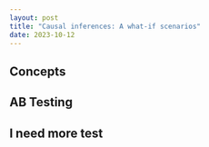 ```yaml
---
layout: post
title: "Causal inferences: A what-if scenarios"
date: 2023-10-12
---
```


## Concepts

## AB Testing

## I need more test